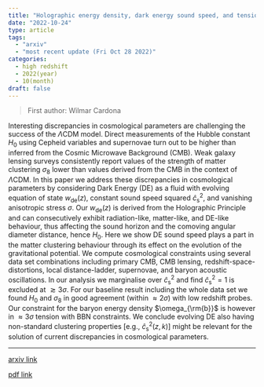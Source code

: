 ```yaml
---
title: "Holographic energy density, dark energy sound speed, and tensions in cosmological parameters: $H_0$ and $S_8$"
date: "2022-10-24"
type: article
tags:
  - "arxiv"
  - "most recent update (Fri Oct 28 2022)"
categories:
  - high redshift
  - 2022(year)
  - 10(month)
draft: false
---
```


> First author: Wilmar Cardona

 Interesting discrepancies in cosmological parameters are challenging the
success of the $\Lambda$CDM model. Direct measurements of the Hubble constant
$H_0$ using Cepheid variables and supernovae turn out to be higher than
inferred from the Cosmic Microwave Background (CMB). Weak galaxy lensing
surveys consistently report values of the strength of matter clustering
$\sigma_8$ lower than values derived from the CMB in the context of
$\Lambda$CDM. In this paper we address these discrepancies in cosmological
parameters by considering Dark Energy (DE) as a fluid with evolving equation of
state $w_{\mathrm{de}}(z)$, constant sound speed squared
$\hat{c}_{\mathrm{s}}^{2}$, and vanishing anisotropic stress $\sigma$. Our
$w_{\mathrm{de}}(z)$ is derived from the Holographic Principle and can
consecutively exhibit radiation-like, matter-like, and DE-like behaviour, thus
affecting the sound horizon and the comoving angular diameter distance, hence
$H_0$. Here we show DE sound speed plays a part in the matter clustering
behaviour through its effect on the evolution of the gravitational potential.
We compute cosmological constraints using several data set combinations
including primary CMB, CMB lensing, redshift-space-distortions, local
distance-ladder, supernovae, and baryon acoustic oscillations. In our analysis
we marginalise over $\hat{c}_{\mathrm{s}}^{2}$ and find
$\hat{c}_{\mathrm{s}}^{2}=1$ is excluded at $\gtrsim 3\sigma$. For our baseline
result including the whole data set we found $H_0$ and $\sigma_8$ in good
agreement (within $\approx 2\sigma$) with low redshift probes. Our constraint
for the baryon energy density $\omega_{\rm{b}}$ is however in $\approx 3\sigma$
tension with BBN constraints. We conclude evolving DE also having non-standard
clustering properties [e.g., $\hat{c}_{\mathrm{s}}^{2}(z,k)$] might be relevant
for the solution of current discrepancies in cosmological parameters.

---
[arxiv link](http://arxiv.org/abs/2210.13335v1)

[pdf link](http://arxiv.org/pdf/2210.13335v1)